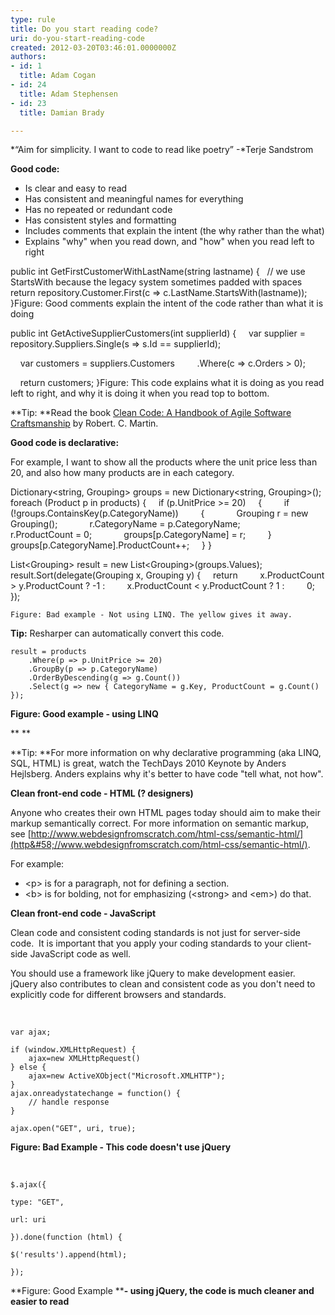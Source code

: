 ```yaml
---
type: rule
title: Do you start reading code?
uri: do-you-start-reading-code
created: 2012-03-20T03:46:01.0000000Z
authors:
- id: 1
  title: Adam Cogan
- id: 24
  title: Adam Stephensen
- id: 23
  title: Damian Brady

---
```


 
*“Aim for simplicity. I want to code to read like poetry” -*Terje Sandstrom
 
**Good code:**

- Is clear and easy to read
- Has consistent and meaningful names for everything
- Has no repeated or redundant code
- Has consistent styles and formatting
- Includes comments that explain the intent (the why rather than the what)
- Explains "why" when you read down, and "how" when you read left to right


public int GetFirstCustomerWithLastName(string lastname)
{
  // we use StartsWith because the legacy system sometimes padded with spaces
  return repository.Customer.First(c =&gt; c.LastName.StartsWith(lastname));
}Figure: Good comments explain the intent of the code rather than what it is doing

public int GetActiveSupplierCustomers(int supplierId) {
    var supplier = repository.Suppliers.Single(s =&gt; s.Id == supplierId);

    var customers = suppliers.Customers
        .Where(c =&gt; c.Orders &gt; 0);

    return customers;
}Figure: This code explains what it is doing as you read left to right, and why it is doing it when you read top to bottom.

**Tip: **Read the book [Clean Code: A Handbook of Agile Software Craftsmanship](http&#58;//www.google.com.hk/url?sa=t&amp;rct=j&amp;q=clean+code+download&amp;source=web&amp;cd=2&amp;ved=0CDgQFjAB&amp;url=http&#58;//www.e-reading.org.ua/bookreader.php/134601/Clean_Code_-_A_Handbook_of_Agile_Software_Craftsmanship.html&amp;ei=2jRoT8yfM_LSiAKK9piWBw&amp;usg=AFQjCNEGQx__eAf7t0yM_dYGtaaxJ6TqJA) by Robert. C. Martin.

**Good code is declarative:**

For example, I want to show all the products where the unit price less than 20, and also how many products are in each category.


Dictionary&lt;string, Grouping&gt; groups = new Dictionary&lt;string, Grouping&gt;();
foreach (Product p in products)
{
    if (p.UnitPrice &gt;= 20)
    {
        if (!groups.ContainsKey(p.CategoryName))
        {
            Grouping r = new Grouping();
            r.CategoryName = p.CategoryName;
            r.ProductCount = 0;
            groups[p.CategoryName] = r;
        }
        groups[p.CategoryName].ProductCount++;
    }
}

List&lt;Grouping&gt; result = new List&lt;Grouping&gt;(groups.Values);
result.Sort(delegate(Grouping x, Grouping y)
{
    return
        x.ProductCount &gt; y.ProductCount ? -1 :
        x.ProductCount &lt; y.ProductCount ? 1 :
        0;
});



```
Figure: Bad example - Not using LINQ. The yellow gives it away.
```


**Tip:** Resharper can automatically convert this code.


```
result = products
    .Where(p => p.UnitPrice >= 20)
    .GroupBy(p => p.CategoryName)
    .OrderByDescending(g => g.Count())
    .Select(g => new { CategoryName = g.Key, ProductCount = g.Count() });
```


**Figure: Good example - using LINQ**

**
**

**Tip: **For more information on why declarative programming (aka LINQ, SQL, HTML) is great, watch the TechDays 2010 Keynote by Anders Hejlsberg. Anders explains why it's better to have code "tell what, not how".

**Clean front-end code - HTML (? designers)**

Anyone who creates their own HTML pages today should aim to make their markup semantically correct. For more information on semantic markup, see [http://www.webdesignfromscratch.com/html-css/semantic-html/](http&#58;//www.webdesignfromscratch.com/html-css/semantic-html/).

For example:

- &lt;p&gt; is for a paragraph, not for defining a section.
- &lt;b&gt; is for bolding, not for emphasizing (&lt;strong&gt; and &lt;em&gt;) do that.


**Clean front-end code - JavaScript**

Clean code and consistent coding standards is not just for server-side code.  It is important that you apply your coding standards to your client-side JavaScript code as well.

You should use a framework like jQuery to make development easier.  jQuery also contributes to clean and consistent code as you don't need to explicitly code for different browsers and standards.

 



```
var ajax;
```



```
if (window.XMLHttpRequest) {
    ajax=new XMLHttpRequest()
} else {
    ajax=new ActiveXObject("Microsoft.XMLHTTP");
}
ajax.onreadystatechange = function() {
    // handle response
}
```



```
ajax.open("GET", uri, true);
```



**Figure: Bad Example - This code doesn't use jQuery**

 




```
$.ajax({
```



```
type: "GET",
```



```
url: uri
```



```
}).done(function (html) {
```



```
$('results').append(html);
```



```
});
```




**Figure: Good Example ****- using jQuery​, the code is much cleaner and easier to read**

